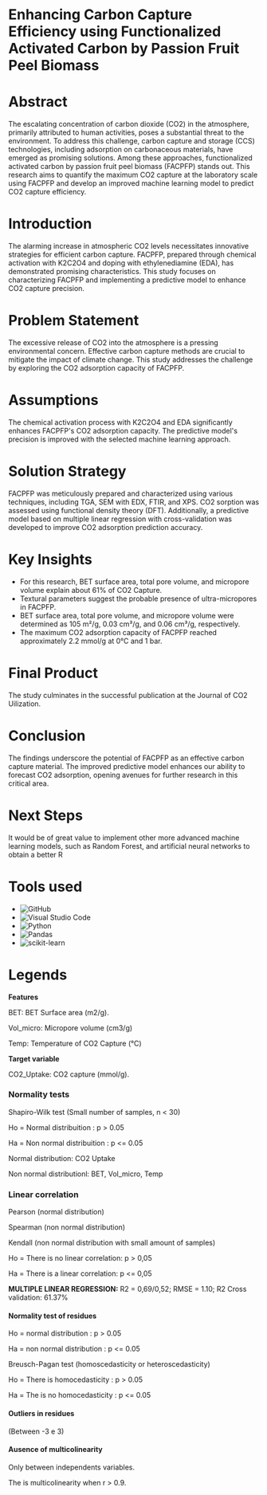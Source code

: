 # Enhancing Carbon Capture Efficiency using Functionalized Activated Carbon by Passion Fruit Peel Biomass

# Abstract
The escalating concentration of carbon dioxide (CO2) in the atmosphere, primarily attributed to human activities, poses a substantial threat to the environment. To address this challenge, carbon capture and storage (CCS) technologies, including adsorption on carbonaceous materials, have emerged as promising solutions. Among these approaches, functionalized activated carbon by passion fruit peel biomass (FACPFP) stands out. This research aims to quantify the maximum CO2 capture at the laboratory scale using FACPFP and develop an improved machine learning model to predict CO2 capture efficiency.

# Introduction
The alarming increase in atmospheric CO2 levels necessitates innovative strategies for efficient carbon capture. FACPFP, prepared through chemical activation with K2C2O4 and doping with ethylenediamine (EDA), has demonstrated promising characteristics. This study focuses on characterizing FACPFP and implementing a predictive model to enhance CO2 capture precision.

# Problem Statement
The excessive release of CO2 into the atmosphere is a pressing environmental concern. Effective carbon capture methods are crucial to mitigate the impact of climate change. This study addresses the challenge by exploring the CO2 adsorption capacity of FACPFP.

# Assumptions
The chemical activation process with K2C2O4 and EDA significantly enhances FACPFP's CO2 adsorption capacity.
The predictive model's precision is improved with the selected machine learning approach.

# Solution Strategy
FACPFP was meticulously prepared and characterized using various techniques, including TGA, SEM with EDX, FTIR, and XPS. CO2 sorption was assessed using functional density theory (DFT). Additionally, a predictive model based on multiple linear regression with cross-validation was developed to improve CO2 adsorption prediction accuracy.

# Key Insights
- For this research, BET surface area, total pore volume, and micropore volume explain about 61% of CO2 Capture.
- Textural parameters suggest the probable presence of ultra-micropores in FACPFP.
- BET surface area, total pore volume, and micropore volume were determined as 105 m²/g, 0.03 cm³/g, and 0.06 cm³/g, respectively.
- The maximum CO2 adsorption capacity of FACPFP reached approximately 2.2 mmol/g at 0°C and 1 bar.

# Final Product
The study culminates in the successful publication at the Journal of CO2 Uilization. 

# Conclusion
The findings underscore the potential of FACPFP as an effective carbon capture material. The improved predictive model enhances our ability to forecast CO2 adsorption, opening avenues for further research in this critical area.

# Next Steps
It would be of great value to implement other more advanced machine learning models, such as Random Forest, and artificial neural networks to obtain a better R

# Tools used
- ![GitHub](https://img.shields.io/badge/GitHub-181717?style=for-the-badge&logo=github&logoColor=white)
- ![Visual Studio Code](https://img.shields.io/badge/Visual%20Studio%20Code-007ACC?style=for-the-badge&logo=visual-studio-code&logoColor=white)
- ![Python](https://img.shields.io/badge/Python-3776AB?style=for-the-badge&logo=python&logoColor=white)
- ![Pandas](https://img.shields.io/badge/Pandas-150458?style=for-the-badge&logo=pandas&logoColor=white)
- ![scikit-learn](https://img.shields.io/badge/scikit--learn-F7931E?style=for-the-badge&logo=scikit-learn&logoColor=white)

# Legends

**Features**

BET: BET Surface area (m2/g).

Vol_micro: Micropore volume (cm3/g)

Temp: Temperature of CO2 Capture (°C)

**Target variable**

CO2_Uptake: CO2 capture (mmol/g).

### Normality tests

Shapiro-Wilk test (Small number of samples, n < 30)

Ho = Normal distribuition : p > 0.05

Ha = Non normal distribuition : p <= 0.05

Normal distribution: CO2 Uptake

Non normal distributionl: BET, Vol_micro, Temp

### Linear correlation

Pearson (normal distribution)

Spearman (non normal distribution)

Kendall (non normal distribution with small amount of samples)

Ho = There is no linear correlation: p > 0,05

Ha = There is a linear correlation: p <= 0,05

**MULTIPLE LINEAR REGRESSION:** R2 = 0,69/0,52; RMSE = 1.10; R2 Cross validation: 61.37%

#### Normality test of residues

Ho = normal distribution : p > 0.05

Ha = non normal distribution : p <= 0.05

Breusch-Pagan test (homoscedasticity or heteroscedasticity)

Ho = There is homocedasticity : p > 0.05

Ha = The is no homocedasticity : p <= 0.05

#### **Outliers in residues**

(Between -3 e 3)

#### **Ausence of multicolinearity**

Only between independents variables.

The is multicolinearity when r > 0.9.

